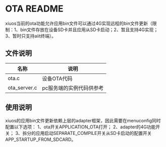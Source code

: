 # OTA README

xiuos当前的ota功能允许应用bin文件可以通过4G实现远程的bin文件更新（限制：1、bin文件存放在设备SD卡并且应用从SD卡启动；2、暂且支持4G实现；3、暂时只支持aiit终端）。

## 文件说明

| 名称 | 说明 |
| -- | -- |
| ota.c| 设备OTA代码 |
| ota_server.c | pc服务端的实例代码供参考 |


## 使用说明
xiuos的应用bin文件更新依赖上层的adapter框架，因此需要在menuconfig同时配置以下选项：
1、ota开关APPLICATION_OTA打开；
2、adapter的4G功能开关；
3、拆分的应用启动SEPARATE_COMPILE开关从SD卡启动的配置开关APP_STARTUP_FROM_SDCARD。


